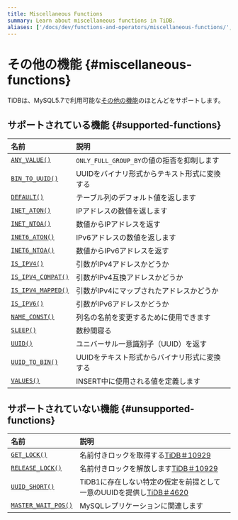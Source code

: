 ```yaml
---
title: Miscellaneous Functions
summary: Learn about miscellaneous functions in TiDB.
aliases: ['/docs/dev/functions-and-operators/miscellaneous-functions/','/docs/dev/reference/sql/functions-and-operators/miscellaneous-functions/']
---
```


# その他の機能 {#miscellaneous-functions}

TiDBは、MySQL5.7で利用可能な[その他の機能](https://dev.mysql.com/doc/refman/5.7/en/miscellaneous-functions.html)のほとんどをサポートします。

## サポートされている機能 {#supported-functions}

| 名前                                                                                                                 | 説明                              |
| :----------------------------------------------------------------------------------------------------------------- | :------------------------------ |
| [`ANY_VALUE()`](https://dev.mysql.com/doc/refman/5.7/en/miscellaneous-functions.html#function_any-value)           | `ONLY_FULL_GROUP_BY`の値の拒否を抑制します |
| [`BIN_TO_UUID()`](https://dev.mysql.com/doc/refman/8.0/en/miscellaneous-functions.html#function_bin-to-uuid)       | UUIDをバイナリ形式からテキスト形式に変換する        |
| [`DEFAULT()`](https://dev.mysql.com/doc/refman/5.7/en/miscellaneous-functions.html#function_default)               | テーブル列のデフォルト値を返します               |
| [`INET_ATON()`](https://dev.mysql.com/doc/refman/5.7/en/miscellaneous-functions.html#function_inet-aton)           | IPアドレスの数値を返します                  |
| [`INET_NTOA()`](https://dev.mysql.com/doc/refman/5.7/en/miscellaneous-functions.html#function_inet-ntoa)           | 数値からIPアドレスを返す                   |
| [`INET6_ATON()`](https://dev.mysql.com/doc/refman/5.7/en/miscellaneous-functions.html#function_inet6-aton)         | IPv6アドレスの数値を返します                |
| [`INET6_NTOA()`](https://dev.mysql.com/doc/refman/5.7/en/miscellaneous-functions.html#function_inet6-ntoa)         | 数値からIPv6アドレスを返す                 |
| [`IS_IPV4()`](https://dev.mysql.com/doc/refman/5.7/en/miscellaneous-functions.html#function_is-ipv4)               | 引数がIPv4アドレスかどうか                 |
| [`IS_IPV4_COMPAT()`](https://dev.mysql.com/doc/refman/5.7/en/miscellaneous-functions.html#function_is-ipv4-compat) | 引数がIPv4互換アドレスかどうか               |
| [`IS_IPV4_MAPPED()`](https://dev.mysql.com/doc/refman/5.7/en/miscellaneous-functions.html#function_is-ipv4-mapped) | 引数がIPv4にマップされたアドレスかどうか          |
| [`IS_IPV6()`](https://dev.mysql.com/doc/refman/5.7/en/miscellaneous-functions.html#function_is-ipv6)               | 引数がIPv6アドレスかどうか                 |
| [`NAME_CONST()`](https://dev.mysql.com/doc/refman/5.7/en/miscellaneous-functions.html#function_name-const)         | 列名の名前を変更するために使用できます             |
| [`SLEEP()`](https://dev.mysql.com/doc/refman/5.7/en/miscellaneous-functions.html#function_sleep)                   | 数秒間寝る                           |
| [`UUID()`](https://dev.mysql.com/doc/refman/5.7/en/miscellaneous-functions.html#function_uuid)                     | ユニバーサル一意識別子（UUID）を返す            |
| [`UUID_TO_BIN()`](https://dev.mysql.com/doc/refman/8.0/en/miscellaneous-functions.html#function_uuid-to-bin)       | UUIDをテキスト形式からバイナリ形式に変換する        |
| [`VALUES()`](https://dev.mysql.com/doc/refman/5.7/en/miscellaneous-functions.html#function_values)                 | INSERT中に使用される値を定義します            |

## サポートされていない機能 {#unsupported-functions}

| 名前                                                                                                                   | 説明                                                                                        |
| :------------------------------------------------------------------------------------------------------------------- | :---------------------------------------------------------------------------------------- |
| [`GET_LOCK()`](https://dev.mysql.com/doc/refman/5.7/en/miscellaneous-functions.html#function_get-lock)               | 名前付きロックを取得する[TiDB＃10929](https://github.com/pingcap/tidb/issues/14994)                    |
| [`RELEASE_LOCK()`](https://dev.mysql.com/doc/refman/5.7/en/miscellaneous-functions.html#function_release-lock)       | 名前付きロックを解放します[TiDB＃10929](https://github.com/pingcap/tidb/issues/14994)                   |
| [`UUID_SHORT()`](https://dev.mysql.com/doc/refman/5.7/en/miscellaneous-functions.html#function_uuid-short)           | TiDB1に存在しない特定の仮定を前提として一意のUUIDを提供し[TiDB＃4620](https://github.com/pingcap/tidb/issues/4620) |
| [`MASTER_WAIT_POS()`](https://dev.mysql.com/doc/refman/5.7/en/miscellaneous-functions.html#function_master-pos-wait) | MySQLレプリケーションに関連します                                                                       |
